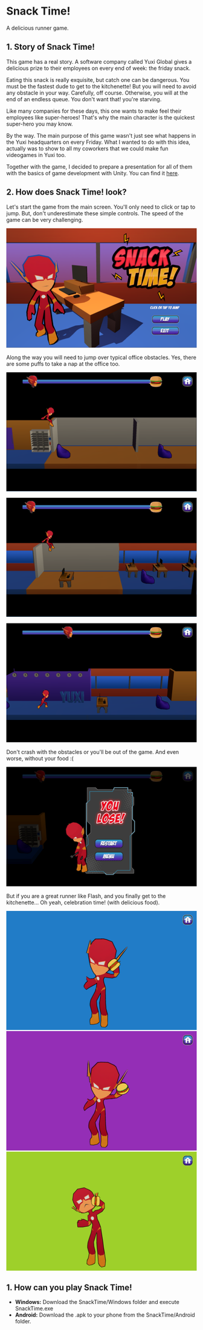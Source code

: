 # Snack Time!
A delicious runner game.

## 1. Story of Snack Time!

This game has a real story.
A software company called Yuxi Global gives a delicious prize to their employees on every end of week: the friday snack.

Eating this snack is really exquisite, but catch one can be dangerous. You must be the fastest dude to get to the kitchenette!
But you will need to avoid any obstacle in your way. Carefully, off course. Otherwise, you will at the end of an endless queue.
You don't want that! you're starving.

Like many companies for these days, this one wants to make feel their employees like super-heroes!
That's why the main character is the quickest super-hero you may know.

By the way. The main purpose of this game wasn't just see what happens in the Yuxi headquarters on every Friday.
What I wanted to do with this idea, actually was to show to all my coworkers that we could make fun videogames in Yuxi too.

Together with the game, I decided to prepare a presentation for all of them with the basics of game development with Unity.
You can find it [here](http://bit.ly/2C7cIXB).

## 2. How does Snack Time! look?

Let's start the game from the main screen. You'll only need to click or tap to jump. 
But, don't underestimate these simple controls. The speed of the game can be very challenging.

![snack-time-main](https://github.com/elianalopezv/snack-time/blob/master/screens/snack-time-main.PNG)

Along the way you will need to jump over typical office obstacles. Yes, there are some puffs to take a nap at the office too.

![snack-time-jump](https://github.com/elianalopezv/snack-time/blob/master/screens/snack-time-jump.PNG)

![snack-time-jump-2](https://github.com/elianalopezv/snack-time/blob/master/screens/snack-time-jump-2.PNG)

![snack-time-run](https://github.com/elianalopezv/snack-time/blob/master/screens/snack-time-run.PNG)

Don't crash with the obstacles or you'll be out of the game. And even worse, without your food :(

![snack-time-lose](https://github.com/elianalopezv/snack-time/blob/master/screens/snack-time-lose.PNG)

But if you are a great runner like Flash, and you finally get to the kitchenette... Oh yeah, celebration time! (with delicious food).

![snack-time-win-1](https://github.com/elianalopezv/snack-time/blob/master/screens/snack-time-win-1.PNG)
![snack-time-win-2](https://github.com/elianalopezv/snack-time/blob/master/screens/snack-time-win-2.PNG)
![snack-time-win-3](https://github.com/elianalopezv/snack-time/blob/master/screens/snack-time-win-3.PNG)

## 1. How can you play Snack Time!

* **Windows:** Download the SnackTime/Windows folder and execute SnackTime.exe
* **Android:** Download the .apk to your phone from the SnackTime/Android folder. 

